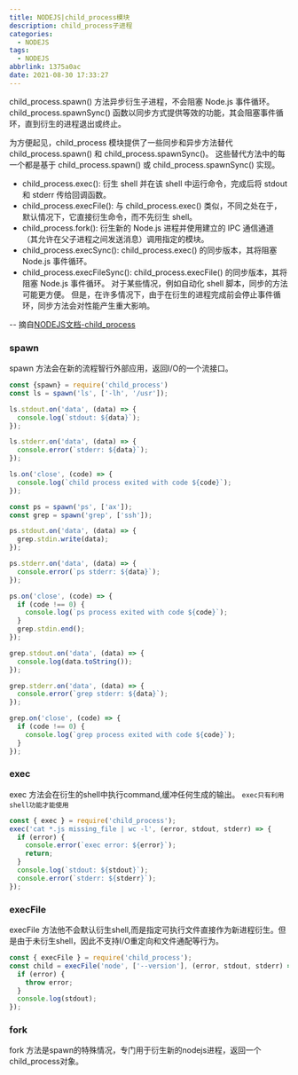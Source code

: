 ```yaml
---
title: NODEJS|child_process模块
description: child_process子进程
categories:
  - NODEJS
tags:
  - NODEJS
abbrlink: 1375a0ac
date: 2021-08-30 17:33:27
---
```


child_process.spawn() 方法异步衍生子进程，不会阻塞 Node.js 事件循环。 child_process.spawnSync() 函数以同步方式提供等效的功能，其会阻塞事件循环，直到衍生的进程退出或终止。

为方便起见，child_process 模块提供了一些同步和异步方法替代 child_process.spawn() 和 child_process.spawnSync()。 这些替代方法中的每一个都是基于 child_process.spawn() 或 child_process.spawnSync() 实现。

- child_process.exec(): 衍生 shell 并在该 shell 中运行命令，完成后将 stdout 和 stderr 传给回调函数。
- child_process.execFile(): 与 child_process.exec() 类似，不同之处在于，默认情况下，它直接衍生命令，而不先衍生 shell。
- child_process.fork(): 衍生新的 Node.js 进程并使用建立的 IPC 通信通道（其允许在父子进程之间发送消息）调用指定的模块。
- child_process.execSync(): child_process.exec() 的同步版本，其将阻塞 Node.js 事件循环。
- child_process.execFileSync(): child_process.execFile() 的同步版本，其将阻塞 Node.js 事件循环。
对于某些情况，例如自动化 shell 脚本，同步的方法可能更方便。 但是，在许多情况下，由于在衍生的进程完成前会停止事件循环，同步方法会对性能产生重大影响。

-- 摘自[NODEJS文档-child_process](http://nodejs.cn/api/child_process.html)

### spawn
spawn 方法会在新的流程智行外部应用，返回I/O的一个流接口。
```js
const {spawn} = require('child_process')
const ls = spawn('ls', ['-lh', '/usr']);

ls.stdout.on('data', (data) => {
  console.log(`stdout: ${data}`);
});

ls.stderr.on('data', (data) => {
  console.error(`stderr: ${data}`);
});

ls.on('close', (code) => {
  console.log(`child process exited with code ${code}`);
});

const ps = spawn('ps', ['ax']);
const grep = spawn('grep', ['ssh']);

ps.stdout.on('data', (data) => {
  grep.stdin.write(data);
});

ps.stderr.on('data', (data) => {
  console.error(`ps stderr: ${data}`);
});

ps.on('close', (code) => {
  if (code !== 0) {
    console.log(`ps process exited with code ${code}`);
  }
  grep.stdin.end();
});

grep.stdout.on('data', (data) => {
  console.log(data.toString());
});

grep.stderr.on('data', (data) => {
  console.error(`grep stderr: ${data}`);
});

grep.on('close', (code) => {
  if (code !== 0) {
    console.log(`grep process exited with code ${code}`);
  }
});
```

### exec
exec 方法会在衍生的shell中执行command,缓冲任何生成的输出。
`exec只有利用shell功能才能使用`
```js
const { exec } = require('child_process');
exec('cat *.js missing_file | wc -l', (error, stdout, stderr) => {
  if (error) {
    console.error(`exec error: ${error}`);
    return;
  }
  console.log(`stdout: ${stdout}`);
  console.error(`stderr: ${stderr}`);
});
```

### execFile
execFile 方法他不会默认衍生shell,而是指定可执行文件直接作为新进程衍生。但是由于未衍生shell，因此不支持I/O重定向和文件通配等行为。
```js
const { execFile } = require('child_process');
const child = execFile('node', ['--version'], (error, stdout, stderr) => {
  if (error) {
    throw error;
  }
  console.log(stdout);
});
```

### fork
fork 方法是spawn的特殊情况，专门用于衍生新的nodejs进程，返回一个child_process对象。